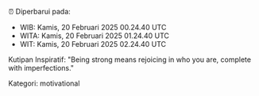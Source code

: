 ⏰ Diperbarui pada:
- WIB: Kamis, 20 Februari 2025 00.24.40 UTC
- WITA: Kamis, 20 Februari 2025 01.24.40 UTC
- WIT: Kamis, 20 Februari 2025 02.24.40 UTC

Kutipan Inspiratif:
"Being strong means rejoicing in who you are, complete with imperfections."


Kategori: motivational

